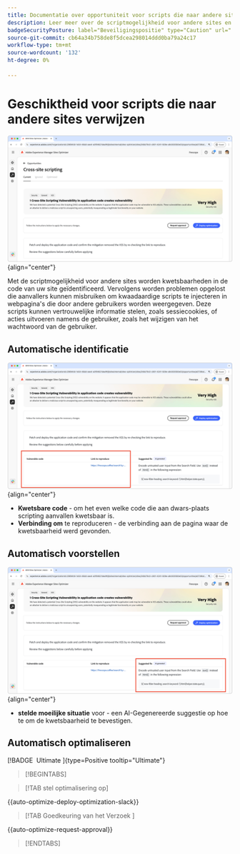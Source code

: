 ```yaml
---
title: Documentatie over opportuniteit voor scripts die naar andere sites verwijzen
description: Leer meer over de scriptmogelijkheid voor andere sites en om kwetsbaarheden op het gebied van sitebeveiliging te identificeren en te verhelpen.
badgeSecurityPosture: label="Beveiligingspositie" type="Caution" url="../../opportunity-types/security-posture.md" tooltip="Beveiligingspositie"
source-git-commit: cb64a34b758de8f5dcea298014ddd0ba79a24c17
workflow-type: tm+mt
source-wordcount: '132'
ht-degree: 0%

---
```



# Geschiktheid voor scripts die naar andere sites verwijzen

![ de kans van de dwars-plaats ](./assets/cross-site-scripting/hero.png){align="center"}

Met de scriptmogelijkheid voor andere sites worden kwetsbaarheden in de code van uw site geïdentificeerd. Vervolgens worden problemen opgelost die aanvallers kunnen misbruiken om kwaadaardige scripts te injecteren in webpagina&#39;s die door andere gebruikers worden weergegeven. Deze scripts kunnen vertrouwelijke informatie stelen, zoals sessiecookies, of acties uitvoeren namens de gebruiker, zoals het wijzigen van het wachtwoord van de gebruiker.

## Automatische identificatie

![ auto-identificeer de kans van de dwars-plaats ](./assets/cross-site-scripting/auto-identify.png){align="center"}

* **Kwetsbare code** - om het even welke code die aan dwars-plaats scripting aanvallen kwetsbaar is.
* **Verbinding om** te reproduceren - de verbinding aan de pagina waar de kwetsbaarheid werd gevonden.

## Automatisch voorstellen

![ auto-suggereert de kans van de Intersite ](./assets/cross-site-scripting/auto-suggest.png){align="center"}

* **stelde moeilijke situatie** voor - een AI-Gegenereerde suggestie op hoe te om de kwetsbaarheid te bevestigen.

## Automatisch optimaliseren

[!BADGE &#x200B; Ultimate &#x200B;]{type=Positive tooltip="Ultimate"}

>[!BEGINTABS]

>[!TAB stel optimalisering  op]

{{auto-optimize-deploy-optimization-slack}}

>[!TAB  Goedkeuring van het Verzoek ]

{{auto-optimize-request-approval}}

>[!ENDTABS]
